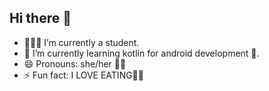 ## Hi there 👋
- 👩🏻‍🎓 I’m currently a student.
- 🌱 I’m currently learning kotlin for android development 📱.
- 😄 Pronouns: she/her 👧🏻
- ⚡ Fun fact: I LOVE EATING🍕🍜
  
<!--
**shamxsz/shamxsz** is a ✨ _special_ ✨ repository because its `README.md` (this file) appears on your GitHub profile.

Here are some ideas to get you started:


-->
